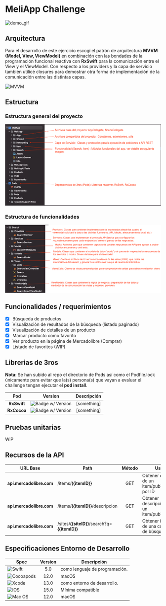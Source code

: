 # MeliApp Challenge

![demo_gif](ezgif.com-gif-maker.gif)

## Arquitectura

Para el desarrollo de este ejercicio escogí el patrón de arquitectura **MVVM (Model, View, ViewModel)** en combinación con las bondades de la programación funcional reactiva con **RxSwift** para la comunicación entre el View y el ViewModel. Con respecto a los providers y la capa de servicio también utilicé closures para demostrar otra forma de implementación de la comunicación entre las distintas capas. 

![MVVM](https://assets.alexandria.raywenderlich.com/books/rxs/images/0bac92f0c3f01a900078203549ed6255699df19761dd15f0578ffb981948c302/original.png)

## Estructura
### Estructura general del proyecto
![general_structure](general_structure.png)
### Estructura de funcionalidades
![feature_structure](feature_structure.png)

## Funcionalidades / requerimientos

- [x] Búsqueda de productos
- [x] Visualización de resultados de la búsqueda (listado paginado)
- [x] Visualización de detalles de un producto
- [x] Marcar producto como favorito
- [x] Ver producto en la página de Mercadolibre (Comprar)
- [x] Listado de favoritos (WIP)

## Librerias de 3ros

**Nota**: Se han subido al repo el directorio de Pods así como el Podfile.lock únicamente para evitar que la(s) persona(s) que vayan a evaluar el challenge tengan ejecutar el **pod install**.

| **Pod** | **Version** | **Descripción** |
|:---:|:---:|:---:|
| **RxSwift** |![Badge w/ Version](https://img.shields.io/cocoapods/v/RxSwift)| [something] |
| **RxCocoa** |![Badge w/ Version](https://img.shields.io/cocoapods/v/RxCocoa)| [something] |

## Pruebas unitarias

WIP

## Recursos de la API

| **URL Base** | **Path** | **Método** | **Uso** | **Clase Modelo** |
|---|---|:---:|---|:---:|
| **api.mercadolibre.com** | /items/**{{itemID}}** | GET | Obtener detalles de un item/publicación por ID | **ItemModel** |
| **api.mercadolibre.com** | /items/**{{itemID}}**/descripcion | GET | Obtener descripción de un item/publicación | **ItemDescriptionModel** |
| **api.mercadolibre.com** | /sites/**{{siteID}}**/search?q=**{{itemID}}** | GET | Obtener items de una consulta de búsqueda | **SearchResultModel** |

## Especificaciones Entorno de Desarrollo

| **Spec** | **Version** | **Descripción** |
|---|:---:|---|
| ![Swift](https://img.shields.io/badge/swift-F54A2A?style=for-the-badge&logo=swift&logoColor=white) | 5.0 | como lenguaje de programación. |
| ![Cocoapods](https://img.shields.io/badge/mac%20os-000000?style=for-the-badge&logo=macos&logoColor=F0F0F0) | 12.0 | macOS |
| ![Xcode](https://img.shields.io/badge/Xcode-007ACC?style=for-the-badge&logo=Xcode&logoColor=white) | 13.0 | como entorno de desarrollo. |
| ![IOS](https://img.shields.io/badge/iOS-000000?style=for-the-badge&logo=ios&logoColor=white) | 15.0 | Mínima compatible |
| ![Mac OS](https://img.shields.io/badge/mac%20os-000000?style=for-the-badge&logo=macos&logoColor=F0F0F0) | 12.0 | macOS |
